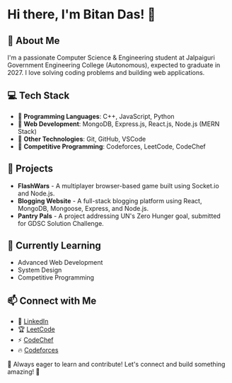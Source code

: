 # Hi there, I'm Bitan Das! 👋

## 🚀 About Me

I'm a passionate Computer Science & Engineering student at Jalpaiguri Government Engineering College (Autonomous), expected to graduate in 2027. I love solving coding problems and building web applications.

## 💻 Tech Stack

- 🔹 **Programming Languages**: C++, JavaScript, Python
- 🔹 **Web Development**: MongoDB, Express.js, React.js, Node.js (MERN Stack)
- 🔹 **Other Technologies**: Git, GitHub, VSCode
- 🔹 **Competitive Programming**: Codeforces, LeetCode, CodeChef

## 🌟 Projects

- **FlashWars** - A multiplayer browser-based game built using Socket.io and Node.js.
- **Blogging Website** - A full-stack blogging platform using React, MongoDB, Mongoose, Express, and Node.js.
- **Pantry Pals** - A project addressing UN's Zero Hunger goal, submitted for GDSC Solution Challenge.

## 🎯 Currently Learning

- Advanced Web Development
- System Design
- Competitive Programming

## 📫 Connect with Me

- 💼 [LinkedIn](https://www.linkedin.com/in/bitandas)
- 🏆 [LeetCode](https://leetcode.com/bitandas)
- ⚡ [CodeChef](https://www.codechef.com/users/bitandas)
- 🔥 [Codeforces](https://codeforces.com/profile/bitandas)

🔹 Always eager to learn and contribute! Let's connect and build something amazing! 🚀

